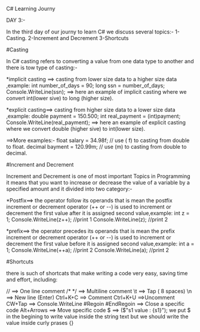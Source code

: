 C# Learning Journy

DAY 3:-

In the third day of our journy to learn C# we discuss several topics:-
1-Casting.
2-Increment and Decrement
3-Shortcuts

#Casting 

In C# casting refers to converting a value from one data type to another and there is tow type of casting:-

*implicit casting ==> casting from lower size data to a higher size data ,example:
int number_of_days = 90;
long ssn = number_of_days; 
Console.WriteLine(ssn);
==> here an example of implicit casting where we convert int(lower sive) to long (higher size).

*explicit casting==> casting from higher size data to a lower size data ,example:
 double payment = 150.500;
 int real_payment = (int)payment; 
 Console.WriteLine(real_payment);
==> here an example of explicit casting where we convert double (higher sive) to int(lower size).

==>More examples:-
float salary = 34.98f; // use ( f) to casting from double to float.
decimal bayment = 120.99m; // use (m) to casting from double to decimal.

#Increment and Decrement

Increment and Decrement is one of most important Topics in Programming it means that 
you want to increase or decrease the value of a variable by a specified amount and 
it divided into two  category:-

*Postfix==> the operator follow its operands that is mean the postfix increment or decrement
operator (++ or --) is used to increment or decrement the first value 
after it is assigned second value,example:
int z = 1;
Console.WriteLine(z++); //print 1
Console.WriteLine(z); //print 2

*prefix==> the operator precedes its operands that is mean the prefix increment or decrement
operator (++ or --) is used to increment or decrement the first value 
before it is assigned second value,example:
int a = 1;
Console.WriteLine(++a); //print 2
Console.WriteLine(a); //print 2

#Shortcuts

there is such of shortcats that make writing a code very easy, saving time and effort, including:

// ==> One line comment
/*  */ ==> Multiline comment
\t ==> Tap ( 8 spaces)
\n ==> New line (Enter)
Ctrl+K+C ==> Comment
Ctrl+K+U ==>Uncomment
CW+Tap ==> Console.WriteLine
#Regoin  #EndRegoin ==> Close a specific code
Alt+Arrows ==> Move specific code
$ ==> ($"s1 value :  {s1}"); we put $ in the begining to write value inside the string text 
but we should write the value inside curly prases {} 




















  


